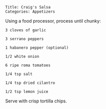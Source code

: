 ~~~ recipe-info
Title: Craig's Salsa
Categories: Appetizers
~~~

Using a food processor, process until chunky:

~~~ recipe-ingredients
3 cloves of garlic

3 serrano peppers

1 habanero pepper (optional)

1/2 white onion

6 ripe roma tomatoes

1/4 tsp salt

1/4 tsp dried cilantro

1/2 tsp lemon juice
~~~

Serve with crisp tortilla chips.
